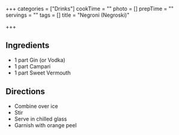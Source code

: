 +++
categories = ["Drinks"]
cookTime = ""
photo = []
prepTime = ""
servings = ""
tags = []
title = "Negroni (Negroski)"

+++
## Ingredients
* 1 part Gin (or Vodka)
* 1 part Campari
* 1 part Sweet Vermouth

## Directions
* Combine over ice
* Stir
* Serve in chilled glass
* Garnish with orange peel